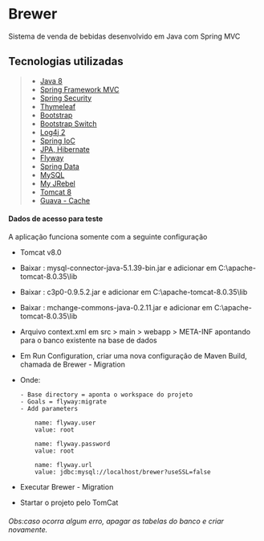 # Brewer
Sistema de venda de bebidas desenvolvido em Java com Spring MVC

## Tecnologias utilizadas

> - [Java 8](http://www.oracle.com/technetwork/pt/java/javase/downloads/jdk8-downloads-2133151.html)
> - [Spring Framework MVC](https://start.spring.io/)
> - [Spring Security](https://projects.spring.io/spring-security/)
> - [Thymeleaf](http://www.thymeleaf.org/)
> - [Bootstrap](http://getbootstrap.com/)
> - [Bootstrap Switch](http://bootstrapswitch.com/)
> - [Log4j 2](https://logging.apache.org/log4j/2.x/)
> - [Spring IoC](https://docs.spring.io/spring/docs/current/spring-framework-reference/html/beans.html)
> - [JPA, Hibernate](http://hibernate.org/)
> - [Flyway](https://flywaydb.org/)
> - [Spring Data](http://projects.spring.io/spring-data/)
> - [MySQL](https://www.mysql.com/)
> - [My JRebel](https://my.jrebel.com/)
> - [Tomcat 8](http://tomcat.apache.org/download-80.cgi)
> - [Guava - Cache](https://github.com/google/guava)


#### <i class="icon-file"></i> Dados de acesso para teste

A aplicação funciona somente com a seguinte configuração

- Tomcat v8.0
- Baixar : mysql-connector-java-5.1.39-bin.jar e adicionar em C:\apache-tomcat-8.0.35\lib
- Baixar : c3p0-0.9.5.2.jar e adicionar em C:\apache-tomcat-8.0.35\lib
- Baixar : mchange-commons-java-0.2.11.jar e adicionar em C:\apache-tomcat-8.0.35\lib 
- Arquivo context.xml em src > main > webapp > META-INF apontando para o banco existente na base de dados
- Em Run Configuration, criar uma nova configuração de Maven Build, chamada de Brewer - Migration

-	Onde:
 	
		- Base directory = aponta o workspace do projeto
		- Goals = flyway:migrate
		- Add parameters
		
			name: flyway.user
			value: root
		
			name: flyway.password
			value: root
	
			name: flyway.url
			value: jdbc:mysql://localhost/brewer?useSSL=false
- Executar Brewer - Migration
- Startar o projeto pelo TomCat		


###### Obs:caso ocorra algum erro, apagar as tabelas do banco e criar novamente.
	